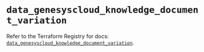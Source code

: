 # `data_genesyscloud_knowledge_document_variation`

Refer to the Terraform Registry for docs: [`data_genesyscloud_knowledge_document_variation`](https://registry.terraform.io/providers/mypurecloud/genesyscloud/1.70.0/docs/data-sources/knowledge_document_variation).
